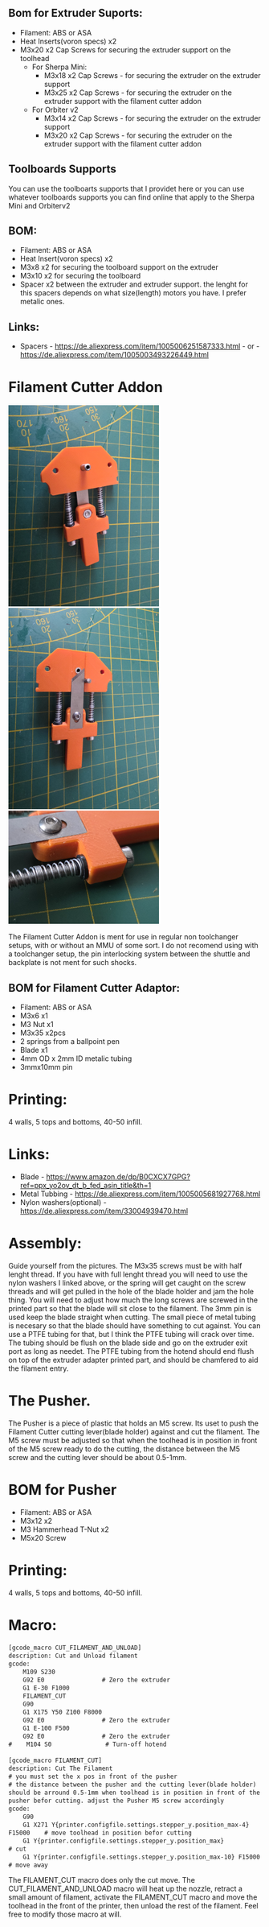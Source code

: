 ## Bom for Extruder Suports:
- Filament: ABS or ASA
- Heat Inserts(voron specs) x2
- M3x20 x2 Cap Screws for securing the extruder support on the toolhead
  - For Sherpa Mini:
    - M3x18  x2 Cap Screws - for securing the extruder on the extruder support
    - M3x25  x2 Cap Screws - for securing the extruder on the extruder support with the filament cutter addon
  - For Orbiter v2
    - M3x14  x2 Cap Screws - for securing the extruder on the extruder support
    - M3x20  x2 Cap Screws - for securing the extruder on the extruder support with the filament cutter addon

## Toolboards Supports

You can use the toolboarts supports that I providet here or you can use whatever toolboards supports you can find online that apply to the Sherpa Mini and Orbiterv2
## BOM:
- Filament: ABS or ASA
- Heat Insert(voron specs) x2
- M3x8  x2 for securing the toolboard support on the extruder
- M3x10  x2 for securing the toolboard
- Spacer  x2 between the extruder and extruder support. the lenght for this spacers depends on what size(length) motors you have. I prefer metalic ones.

## Links:
- Spacers - https://de.aliexpress.com/item/1005006251587333.html - or - https://de.aliexpress.com/item/1005003493226449.html

# Filament Cutter Addon

<img src="../../Images/Filament_Cutter_01.jpg" width="300" />  <img src="../../Images/Filament_Cutter_02.jpg" width="300" />  <img src="../../Images/Filament_Cutter_Nylon_Washer.jpg" width="300" />

The Filament Cutter Addon is ment for use in regular non toolchanger setups, with or without an MMU of some sort. I do not recomend using with a toolchanger setup, the pin interlocking system between the shuttle and backplate is not ment for such shocks.

## BOM for Filament Cutter Adaptor:

- Filament: ABS or ASA
- M3x6 x1
- M3 Nut x1
- M3x35 x2pcs
- 2 springs from a ballpoint pen
- Blade x1
- 4mm OD x 2mm ID  metalic tubing
- 3mmx10mm pin

# Printing:

4 walls, 5 tops and bottoms, 40-50 infill.

# Links:

- Blade - https://www.amazon.de/dp/B0CXCX7GPG?ref=ppx_yo2ov_dt_b_fed_asin_title&th=1
- Metal Tubbing - https://de.aliexpress.com/item/1005005681927768.html
- Nylon washers(optional) - https://de.aliexpress.com/item/33004939470.html

# Assembly:

Guide yourself from the pictures. The M3x35 screws must be with half lenght thread. If you have with full lenght thread you will need to use the nylon washers I linked above, or the spring will get caught on the screw threads and will get pulled in the hole of the blade holder and jam the hole thing. You will need to adjust how much the long screws are screwed in the printed part so that the blade will sit close to the filament. The 3mm pin is used keep the blade straight when cutting. The small piece of metal tubing is necesary so that the blade should have something to cut against. You can use a PTFE tubing for that, but I think the PTFE tubing will crack over time. The tubing should be flush on the blade side and go on the extruder exit port as long as needet. The PTFE tubing from the hotend should end flush on top of the extruder adapter printed part, and should be chamfered to aid the filament entry.

# The Pusher.

The Pusher is a piece of plastic that holds an M5 screw. Its uset to push the Filament Cutter cutting lever(blade holder) against and cut the filament. The M5 screw must be adjusted so that when the toolhead is in position in front of the M5 screw ready to do the cutting, the distance between the M5 screw and the cutting lever should be about 0.5-1mm.

# BOM for Pusher

- Filament: ABS or ASA
- M3x12 x2
- M3 Hammerhead T-Nut x2
- M5x20 Screw

# Printing:

4 walls, 5 tops and bottoms, 40-50 infill.

# Macro:

```
[gcode_macro CUT_FILAMENT_AND_UNLOAD]
description: Cut and Unload filament
gcode:
    M109 S230
    G92 E0                # Zero the extruder
    G1 E-30 F1000
    FILAMENT_CUT
    G90
    G1 X175 Y50 Z100 F8000
    G92 E0                # Zero the extruder
    G1 E-100 F500
    G92 E0                # Zero the extruder
#    M104 S0               # Turn-off hotend

[gcode_macro FILAMENT_CUT]
description: Cut The Filament
# you must set the x pos in front of the pusher
# the distance between the pusher and the cutting lever(blade holder) should be arround 0.5-1mm when toolhead is in position in front of the pusher befor cutting. adjust the Pusher M5 screw accordingly
gcode:
    G90
    G1 X271 Y{printer.configfile.settings.stepper_y.position_max-4} F15000    # move toolhead in position befor cutting
    G1 Y{printer.configfile.settings.stepper_y.position_max}                  # cut
    G1 Y{printer.configfile.settings.stepper_y.position_max-10} F15000        # move away
```


The FILAMENT_CUT macro does only the cut move. The CUT_FILAMENT_AND_UNLOAD macro will heat up the nozzle, retract a small amount of filament, activate the FILAMENT_CUT macro and move the toolhead in the front of the printer, then unload the rest of the filament. Feel free to modify those macro at will.







